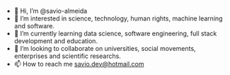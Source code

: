 - 👋 Hi, I’m @savio-almeida
- 👀 I’m interested in science, technology, human rights, machine learning and software.
- 🌱 I’m currently learning data science, software engineering, full stack development and education.
- 💞️ I’m looking to collaborate on universities, social movements, enterprises and scientific researchs.
- 📫 How to reach me savio.dev@hotmail.com

<!---
savio-almeida/savio-almeida is a ✨ special ✨ repository because its `README.md` (this file) appears on your GitHub profile.
You can click the Preview link to take a look at your changes.
--->
